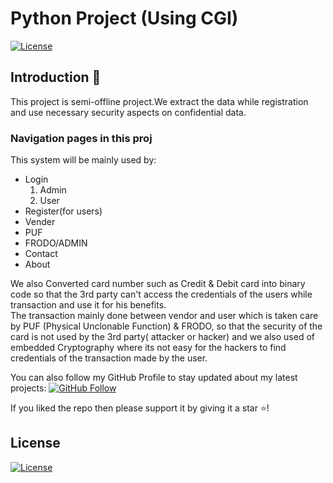 # Python Project (Using CGI)
[![License](https://img.shields.io/badge/License-Apache%202.0-blue.svg)](https://opensource.org/licenses/Apache-2.0)

## Introduction 🎉
This project is semi-offline project.We extract the data while registration and use necessary security aspects on confidential data.<br> 

### Navigation pages in this proj

<p>This system will be mainly used by:</p>
<ul><li>Login<ol><li>Admin</li><li>User</li></ol></li><li>Register(for users)</li><li>Vender</li><li>PUF</li><li>FRODO/ADMIN<li>Contact</li><li>About</li></ul>

<p>We also Converted card number such as Credit & Debit card into binary code so that the 3rd party can't access the credentials of the users while transaction and use it for his benefits. <br>
The transaction mainly done between vendor and user which is taken care by PUF (Physical Unclonable Function) & FRODO, so that the security of the card is not used by the 3rd party( attacker or hacker) and we also used of embedded Cryptography where its not easy for the hackers to find credentials of the transaction made by the user.</p> 


You can also follow my GitHub Profile to stay updated about my latest projects: [![GitHub Follow](https://img.shields.io/badge/Connect-ShravyaRNadig-blue.svg?logo=Github&longCache=true&style=social&label=Follow)](https://github.com/ShravyaRNadig)

If you liked the repo then please support it by giving it a star ⭐!

## License
[![License](https://img.shields.io/badge/License-Apache%202.0-red.svg)](https://opensource.org/licenses/Apache)
